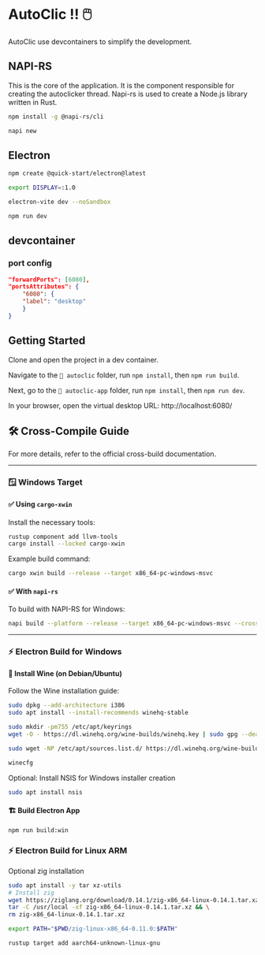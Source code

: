 # AutoClic !! 🖱️

AutoClic use devcontainers to simplify the development.

## NAPI-RS

This is the core of the application.
It is the component responsible for creating the autoclicker thread.
Napi-rs is used to create a Node.js library written in Rust.

```sh
npm install -g @napi-rs/cli

napi new
```

## Electron
```sh
npm create @quick-start/electron@latest

export DISPLAY=:1.0

electron-vite dev --noSandbox

npm run dev
```

## devcontainer

### port config
```json
"forwardPorts": [6080],
"portsAttributes": {
    "6080": {
    "label": "desktop"
    }
}
```

## Getting Started

Clone and open the project in a dev container.

Navigate to the `📁 autoclic` folder, run `npm install`, then `npm run build`.

Next, go to the `📁 autoclic-app` folder, run `npm install`, then `npm run dev`.

In your browser, open the virtual desktop URL: http://localhost:6080/

## 🛠️ Cross-Compile Guide

For more details, refer to the official cross-build documentation.

---

### 🪟 Windows Target

#### ✅ Using `cargo-xwin`

Install the necessary tools:

```sh
rustup component add llvm-tools
cargo install --locked cargo-xwin
```

Example build command:

```sh
cargo xwin build --release --target x86_64-pc-windows-msvc
```

#### ✅ With `napi-rs`

To build with NAPI-RS for Windows:

```sh
napi build --platform --release --target x86_64-pc-windows-msvc --cross-compile
```

---

### ⚡ Electron Build for Windows

#### 🧰 Install Wine (on Debian/Ubuntu)

Follow the Wine installation guide:

```sh
sudo dpkg --add-architecture i386
sudo apt install --install-recommends winehq-stable

sudo mkdir -pm755 /etc/apt/keyrings
wget -O - https://dl.winehq.org/wine-builds/winehq.key | sudo gpg --dearmor -o /etc/apt/keyrings/winehq-archive.key

sudo wget -NP /etc/apt/sources.list.d/ https://dl.winehq.org/wine-builds/debian/dists/bookworm/winehq-bookworm.sources

winecfg
```

Optional: Install NSIS for Windows installer creation

```sh
sudo apt install nsis
```

#### 🏗️ Build Electron App

```sh
npm run build:win
```

### ⚡ Electron Build for Linux ARM

Optional zig installation

```sh
sudo apt install -y tar xz-utils
# Install zig
wget https://ziglang.org/download/0.14.1/zig-x86_64-linux-0.14.1.tar.xz && \
tar -C /usr/local -xf zig-x86_64-linux-0.14.1.tar.xz && \
rm zig-x86_64-linux-0.14.1.tar.xz

export PATH="$PWD/zig-linux-x86_64-0.11.0:$PATH"

rustup target add aarch64-unknown-linux-gnu
```
